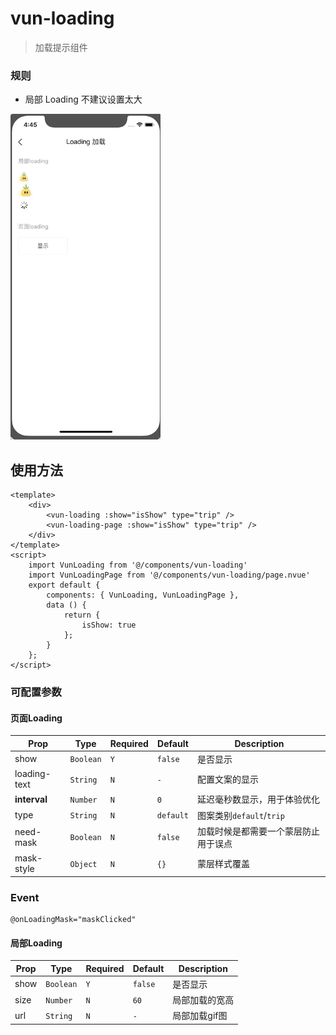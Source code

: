 # vun-loading 

 > 加载提示组件
 
### 规则
- 局部 Loading 不建议设置太大


<img src="/static/gif/loading.gif?raw=true" width="240"/>


## 使用方法

```vue
<template>
    <div>
        <vun-loading :show="isShow" type="trip" />
        <vun-loading-page :show="isShow" type="trip" />
    </div>
</template>
<script>
    import VunLoading from '@/components/vun-loading'
    import VunLoadingPage from '@/components/vun-loading/page.nvue'
    export default {
        components: { VunLoading, VunLoadingPage },
        data () {
            return {
                isShow: true
            };
        }
    };
</script>
```


### 可配置参数

#### 页面Loading

| Prop | Type | Required | Default | Description |
|-------------|------------|--------|-----|-----|
| show | `Boolean` |`Y`| `false` | 是否显示|
| loading-text | `String` |`N`| `-` | 配置文案的显示 |
| **interval** | `Number` |`N`| `0` | 延迟毫秒数显示，用于体验优化|
| type | `String` | `N`|`default` |图案类别`default`/`trip`|
| need-mask | `Boolean` | `N`|`false` | 加载时候是都需要一个蒙层防止用于误点 |
| mask-style | `Object` | `N`|`{}` | 蒙层样式覆盖 |


### Event

```
@onLoadingMask="maskClicked"
```

#### 局部Loading

| Prop | Type | Required | Default | Description |
|-------------|------------|--------|-----|-----|
| show | `Boolean` |`Y`| `false` | 是否显示|
| size | `Number` |`N`| `60` | 局部加载的宽高 |
| url | `String` |`N`| `-` | 局部加载gif图 |
